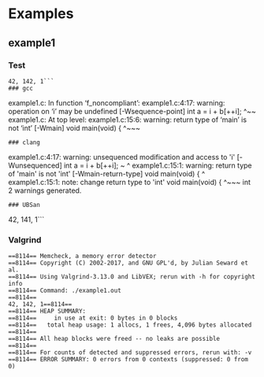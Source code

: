 # Examples
## example1
### Test
```
42, 142, 1```
### gcc
```
example1.c: In function ‘f_noncompliant’:
example1.c:4:17: warning: operation on ‘i’ may be undefined [-Wsequence-point]
   int a = i + b[++i];
                 ^~~
example1.c: At top level:
example1.c:15:6: warning: return type of ‘main’ is not ‘int’ [-Wmain]
 void main(void) {
      ^~~~
```
### clang
```
example1.c:4:17: warning: unsequenced modification and access to 'i' [-Wunsequenced]
  int a = i + b[++i];
          ~     ^
example1.c:15:1: warning: return type of 'main' is not 'int' [-Wmain-return-type]
void main(void) {
^
example1.c:15:1: note: change return type to 'int'
void main(void) {
^~~~
int
2 warnings generated.
```
### UBSan
```
42, 141, 1```
### Valgrind
```
==8114== Memcheck, a memory error detector
==8114== Copyright (C) 2002-2017, and GNU GPL'd, by Julian Seward et al.
==8114== Using Valgrind-3.13.0 and LibVEX; rerun with -h for copyright info
==8114== Command: ./example1.out
==8114== 
42, 142, 1==8114== 
==8114== HEAP SUMMARY:
==8114==     in use at exit: 0 bytes in 0 blocks
==8114==   total heap usage: 1 allocs, 1 frees, 4,096 bytes allocated
==8114== 
==8114== All heap blocks were freed -- no leaks are possible
==8114== 
==8114== For counts of detected and suppressed errors, rerun with: -v
==8114== ERROR SUMMARY: 0 errors from 0 contexts (suppressed: 0 from 0)
```
